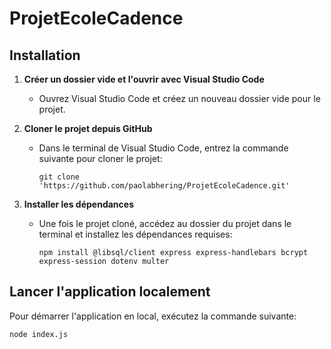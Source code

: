 # ProjetEcoleCadence

## Installation

1. **Créer un dossier vide et l'ouvrir avec Visual Studio Code**
   - Ouvrez Visual Studio Code et créez un nouveau dossier vide pour le projet.

2. **Cloner le projet depuis GitHub**
   - Dans le terminal de Visual Studio Code, entrez la commande suivante pour cloner le projet:
     ```
     git clone 'https://github.com/paolabhering/ProjetEcoleCadence.git'
     ```

3. **Installer les dépendances**
   - Une fois le projet cloné, accédez au dossier du projet dans le terminal et installez les dépendances requises:
     ```
     npm install @libsql/client express express-handlebars bcrypt express-session dotenv multer
     ```

## Lancer l'application localement

Pour démarrer l'application en local, exécutez la commande suivante:
```
node index.js
